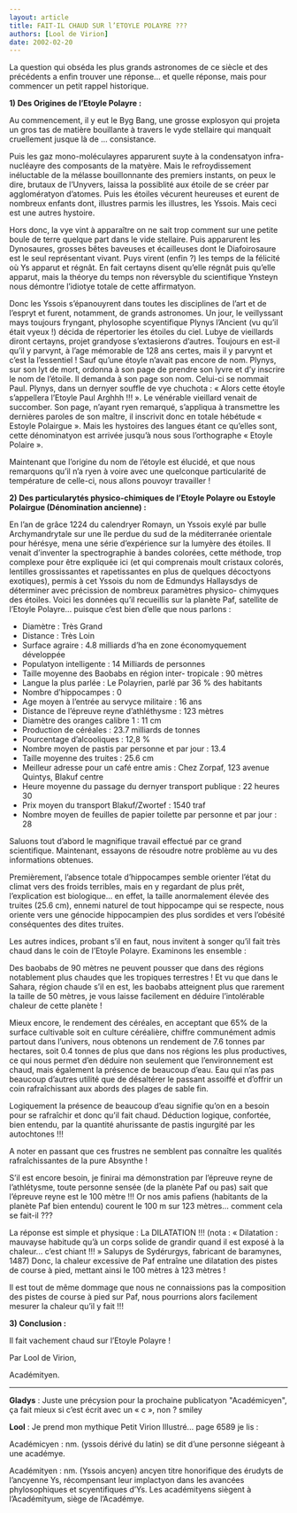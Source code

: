 ```yaml
---
layout: article
title: FAIT-IL CHAUD SUR l’ETOYLE POLAYRE ???
authors: [Lool de Virion]
date: 2002-02-20
---
```


La question qui obséda les plus grands astronomes de ce siècle et des précédents a enfin trouver une réponse... et quelle réponse, mais pour commencer un petit rappel historique.

**1) Des Origines de l’Etoyle Polayre :**

Au commencement, il y eut le Byg Bang, une grosse explosyon qui projeta un gros tas de matière bouillante à travers le vyde stellaire qui manquait cruellement jusque là de ... consistance.

Puis les gaz mono-moléculayres apparurent suyte à la condensatyon infra-nucléayre des composants de la matyère. Mais le refroydissement inéluctable de la mélasse bouillonnante des premiers instants, on peux le dire, brutaux de l’Unyvers, laissa la possiblité aux étoile de se créer par agglomératyon d’atomes. Puis les étoiles vécurent heureuses et eurent de nombreux enfants dont, illustres parmis les illustres, les Yssois. Mais ceci est une autres hystoire.

Hors donc, la vye vint à apparaître on ne sait trop comment sur une petite boule de terre quelque part dans le vide stellaire. Puis apparurent les Dynosaures, grosses bêtes baveuses et écailleuses dont le Diafoirosaure est le seul représentant vivant. Puys virent (enfin ?) les temps de la félicité où Ys apparut et régnât. En fait certayns disent qu’elle régnât puis qu’elle apparut, mais la théorye du temps non réversyble du scientifique Ynsteyn nous démontre l’idiotye totale de cette affirmatyon.

Donc les Yssois s’épanouyrent dans toutes les disciplines de l’art et de l’espryt et furent, notamment, de grands astronomes. Un jour, le veillyssant mays toujours fryngant, phylosophe scyentifique Plynys l’Ancient (vu qu’il était vyeux !) décida de répertorier les étoiles du ciel. Lubye de vieillards diront certayns, projet grandyose s’extasierons d’autres. Toujours en est-il qu’il y parvynt, à l’age mémorable de 128 ans certes, mais il y parvynt et c’est la l’essentiel ! Sauf qu’une étoyle n’avait pas encore de nom. Plynys, sur son lyt de mort, ordonna à son page de prendre son lyvre et d’y inscrire le nom de l’étoile. Il demanda à son page son nom. Celui-ci se nommait Paul. Plynys, dans un dernyer souffle de vye chuchota : « Alors cette étoyle s’appellera l’Etoyle Paul Arghhh !!! ». Le vénérable vieillard venait de succomber. Son page, n’ayant ryen remarqué, s’appliqua à transmettre les dernières paroles de son maître, il inscrivit donc en totale hébétude « Estoyle Polairgue ». Mais les hystoires des langues étant ce qu’elles sont, cette dénominatyon est arrivée jusqu’à nous sous l’orthographe « Etoyle Polaire ».

Maintenant que l’origine du nom de l’étoyle est élucidé, et que nous remarquons qu’il n’a ryen à voire avec une quelconque particularité de température de celle-ci, nous allons pouvoyr travailler !

**2) Des particularytés physico-chimiques de l’Etoyle Polayre ou Estoyle Polairgue (Dénomination ancienne) :**

En l’an de grâce 1224 du calendryer Romayn, un Yssois exylé par bulle Archymandrytale sur une île perdue du sud de la méditerranée orientale pour hérésye, mena une série d’expérience sur la lumyère des étoiles. Il venait d’inventer la spectrographie à bandes colorées, cette méthode, trop complexe pour être expliquée ici (et qui comprenais moult cristaux colorés, lentilles grossissantes et rapetissantes en plus de quelques décoctyons exotiques), permis à cet Yssois du nom de Edmundys Hallaysdys de déterminer avec précission de nombreux paramètres physico- chimyques des étoiles. Voici les données qu’il recueillis sur la planète Paf, satellite de l’Etoyle Polayre... puisque c’est bien d’elle que nous parlons :

-  Diamètre : Très Grand
-  Distance : Très Loin
-  Surface agraire : 4.8 milliards d’ha en zone économyquement développée
-  Populatyon intelligente : 14 Milliards de personnes
-  Taille moyenne des Baobabs en région inter- tropicale : 90 mètres
-  Langue la plus parlée : Le Polayrien, parlé par 36 % des habitants
-  Nombre d’hippocampes : 0
-  Age moyen à l’entrée au servyce militaire : 16 ans
-  Distance de l’épreuve reyne d’athléthysme : 123 mètres
-  Diamètre des oranges calibre 1 : 11 cm
-  Production de céréales : 23.7 milliards de tonnes
-  Pourcentage d’alcooliques : 12,8 %
-  Nombre moyen de pastis par personne et par jour : 13.4
-  Taille moyenne des truites : 25.6 cm
-  Meilleur adresse pour un café entre amis : Chez Zorpaf, 123 avenue Quintys, Blakuf centre
-  Heure moyenne du passage du dernyer transport publique : 22 heures 30
-  Prix moyen du transport Blakuf/Zwortef : 1540 traf
-  Nombre moyen de feuilles de papier toilette par personne et par jour : 28

Saluons tout d’abord le magnifique travail effectué par ce grand scientifique. Maintenant, essayons de résoudre notre problème au vu des informations obtenues.

Premièrement, l’absence totale d’hippocampes semble orienter l’état du climat vers des froids terribles, mais en y regardant de plus prêt, l’explication est biologique... en effet, la taille anormalement élevée des truites (25.6 cm), ennemi naturel de tout hippocampe qui se respecte, nous oriente vers une génocide hippocampien des plus sordides et vers l’obésité conséquentes des dites truites.

Les autres indices, probant s’il en faut, nous invitent à songer qu’il fait très chaud dans le coin de l’Etoyle Polayre. Examinons les ensemble :

Des baobabs de 90 mètres ne peuvent pousser que dans des régions notablement plus chaudes que les tropiques terrestres ! Et vu que dans le Sahara, région chaude s’il en est, les baobabs atteignent plus que rarement la taille de 50 mètres, je vous laisse facilement en déduire l’intolérable chaleur de cette planète !

Mieux encore, le rendement des céréales, en acceptant que 65% de la surface cultivable soit en culture céréalière, chiffre communément admis partout dans l’univers, nous obtenons un rendement de 7.6 tonnes par hectares, soit 0.4 tonnes de plus que dans nos régions les plus productives, ce qui nous permet d’en déduire non seulement que l’environnement est chaud, mais également la présence de beaucoup d’eau. Eau qui n’as pas beaucoup d’autres utilité que de désaltérer le passant assoiffé et d’offrir un coin rafraîchissant aux abords des plages de sable fin.

Logiquement la présence de beaucoup d’eau signifie qu’on en a besoin pour se rafraîchir et donc qu’il fait chaud. Déduction logique, confortée, bien entendu, par la quantité ahurissante de pastis ingurgité par les autochtones !!!

A noter en passant que ces frustres ne semblent pas connaître les qualités rafraîchissantes de la pure Absynthe !

S’il est encore besoin, je finirai ma démonstration par l’épreuve reyne de l’athlétysme, toute personne sensée (de la planète Paf ou pas) sait que l’épreuve reyne est le 100 mètre !!! Or nos amis pafiens (habitants de la planète Paf bien entendu) courent le 100 m sur 123 mètres... comment cela se fait-il ???

La réponse est simple et physique : La DILATATION !!! (nota : « Dilatation : mauvayse habitude qu’à un corps solide de grandir quand il est exposé à la chaleur... c’est chiant !!! » Salupys de Sydérurgys, fabricant de baramynes, 1487) Donc, la chaleur excessive de Paf entraîne une dilatation des pistes de course à pied, mettant ainsi le 100 mètres à 123 mètres !

Il est tout de même dommage que nous ne connaissions pas la composition des pistes de course à pied sur Paf, nous pourrions alors facilement mesurer la chaleur qu’il y fait !!!

**3) Conclusion :**

Il fait vachement chaud sur l’Etoyle Polayre !

Par Lool de Virion,

Académityen.

---

**Gladys** : Juste une précysion pour la prochaine publicatyon "Académicyen", ça fait mieux si c’est écrit avec un « c », non ? smiley

**Lool** : Je prend mon mythique Petit Virion Illustré... page 6589 je lis :

Académicyen : nm. (yssois dérivé du latin) se dit d’une personne siégeant à une académye.

Académityen : nm. (Yssois ancyen) ancyen titre honorifique des érudyts de l’ancyenne Ys, récompensant leur implactyon dans les avancées phylosophiques et scyentifiques d’Ys. Les académityens siègent à l’Académityum, siège de l’Académye.